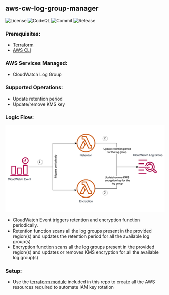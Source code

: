 ## aws-cw-log-group-manager

![License](https://img.shields.io/github/license/skildops/aws-cw-log-group-manager?style=for-the-badge) ![CodeQL](https://img.shields.io/github/workflow/status/skildops/aws-cw-log-group-manager/codeql/main?label=CodeQL&style=for-the-badge) ![Commit](https://img.shields.io/github/last-commit/skildops/aws-cw-log-group-manager?style=for-the-badge) ![Release](https://img.shields.io/github/v/release/skildops/aws-cw-log-group-manager?style=for-the-badge)

### Prerequisites:
- [Terraform](https://www.terraform.io/downloads.html)
- [AWS CLI](https://aws.amazon.com/cli/)

### AWS Services Managed:
- CloudWatch Log Group

### Supported Operations:
- Update retention period
- Update/remove KMS key

### Logic Flow:
![aws-cw-log-group-manager](aws-cw-log-group-manager.jpg "AWS CloudWatch Log Group Manager")

- CloudWatch Event triggers retention and encryption function periodically.
- Retention function scans all the log groups present in the provided region(s) and updates the retention period for all the available log group(s)
- Encryption function scans all the log groups present in the provided region(s) and updates or removes KMS encryption for all the available log group(s)

### Setup:
- Use the [terraform module](terraform) included in this repo to create all the AWS resources required to automate IAM key rotation
